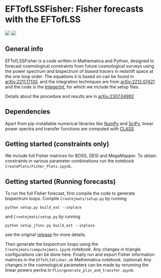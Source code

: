 # EFTofLSSFisher: Fisher forecasts with the EFTofLSS
[![](https://img.shields.io/badge/arXiv-2307.04992%20-red.svg)](https://arxiv.org/abs/2307.04992)
[![](http://img.shields.io/badge/license-MIT-blue.svg?style=flat)](https://github.com/YDonath/EFTofLSSFisher/LICENSE](https://github.com/YDonath/EFTofLSSFisher/blob/main/LICENSE))
## General info
EFTofLSSFisher is a code written in Mathematica and Python, designed to forecast cosmological constraints from future cosmological surveys using the power spectrum and bispectrum of biased tracers in redshift space at the one loop order. The equations it is based on can be found in  [arXiv:2211.17130](https://arxiv.org/abs/2211.17130), and the integration techniques are from [arXiv:2212.07421](https://arxiv.org/abs/2212.07421) and the code is the [IntegerInt](https://github.com/dbraganca/python-integer-powers), for which we include the setup files. 

Details about the procedure and results are in [arXiv:2307.04992
](https://arxiv.org/abs/2307.04992)

## Dependencies
Apart from pip-installable numerical libraries like [NumPy](https://numpy.org/) and [SciPy](http://scipy.org/), linear power spectra and transfer functions are computed with [CLASS](https://lesgourg.github.io/class_public/class.html).

## Getting started (constraints only)
We include full Fisher matrices for BOSS, DESI and MegaMapper.  To obtain constraints in various parameter combinations run the notebook `CreatePlots/Fisher_Plots.ipynb`.
## Getting started (Running forecasts)
To run the full Fisher forecast, first compile the code to generate bispectrum loops. Compile `Createjmats/setup.py` by running
```
python setup.py build_ext --inplace
```
and  `Createjmats/setup.py` by running 
```
python setup_jfunc.py build_ext --inplace
```
see the original [release](https://github.com/dbraganca/python-integer-powers) for more details.

Then generate the bispectrum loops using the `Createjmats/computejmats.ipynb` notebook. Any changes in triangle configurations can be done here.
Finally run and export Fisher information matrices in the `EFTofLSSFisher.nb` Mathematica notebook. 
(optional) Any changes in the cosmological parameters can be made by rerunning the linear powers pectra in `Plin/generate_plin_and_transfer.ipynb`.
